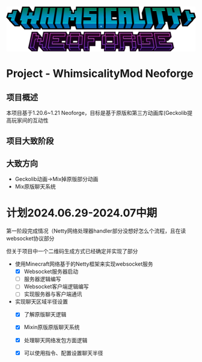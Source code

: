 ![Whimsicality Minecraft Mod](https://github.com/3944Realms/R39_s_Whimsy_NeoForgeModProject/blob/master/src/main/resources/whimsicalityLogo.png?raw=true)
# Project - WhimsicalityMod Neoforge

## 项目概述

本项目基于1.20.6~1.21 Neoforge，目标是基于原版和第三方动画库(Geckolib提高玩家间的互动性

## 项目大致阶段

## 大致方向

* Geckolib动画->Mix掉原版部分动画
* Mix原版聊天系统

# 计划2024.06.29-2024.07中期

第一阶段完成情况（Netty网络处理器handler部分没想好怎么个流程，且在读websocket协议部分

但关于项目中一个二维码生成方式已经确定并实现了部分



* 使用Minecraft网络基于的Netty框架来实现websocket服务
  - [x] Websocket服务器启动
  - [ ] 服务器逻辑编写
  - [ ] Websocket客户端逻辑编写
  - [ ] 实现服务器与客户端通讯
* 实现聊天区域半径设置
  - [x] 了解原版聊天逻辑
  - [x] Mixin原版原版聊天系统
  - [x] 处理聊天网络发包方面逻辑
  - [x] 可以使用指令、配置设置聊天半径

